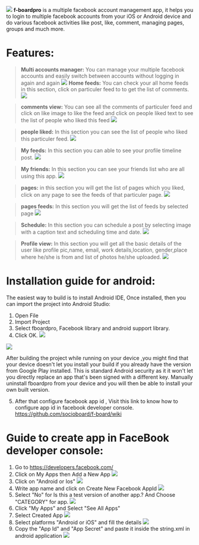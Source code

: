 ![](http://i.imgur.com/0XE6SbI.png)
**f-boardpro** is a multiple facebook account management app, it helps you to login to multiple facebook accounts from your iOS or Android device and do various facebook activities like post, like, comment, managing pages, groups and much more.

Features:
===========

> **Multi accounts manager:** You can manage your multiple facebook accounts and easily switch between accounts without logging in again and again ![](http://i.imgur.com/g33IHgB.png)
> **Home feeds:** You can check your all home feeds in this section, click on particuler feed to to get the list of comments.
 ![](http://i.imgur.com/EGNHTdi.png)

>**comments view:** You can see all the comments of particuler feed and click on like image to like the feed and click on people liked text to see the list of people who liked this feed ![](http://i.imgur.com/9cjlPE6.png)

>**people liked:** In this section you can see the list of people who liked this particuler feed. ![](http://i.imgur.com/6MVmndT.png)

>**My feeds:** In this section you can  able to see your profile timeline post. ![](http://i.imgur.com/YbXjVg6.png)

>**My friends:** In this section you can see your friends list who are all using this app. ![](http://i.imgur.com/DwBDh07.png)

>**pages:** in this section you will get the list of pages which you liked, click on any page to see the feeds of that particuler page. ![](http://i.imgur.com/PWVnrIq.png)

>**pages feeds:** In this section you will get the list of feeds by selected page ![](http://i.imgur.com/WRRRUuN.png)

>**Schedule:** In this section you can schedule a post by selecting image with a caption text and scheduling time and date.
![](http://i.imgur.com/2hlfjso.png)

>**Profile view:** In this section you will get all the basic details of the user like profile pic,name, email, work details,location, gender,place where he/she is from and list of photos he/she uploaded.
![](http://i.imgur.com/Ae5fJbl.png)



Installation guide for android:
============================

The easiest way to build is to install Android IDE, Once installed, then you can import the project into Android Studio:
1.	Open File
2.	Import Project
3.	Select fboardpro, Facebook library and android support library.
4.	Click OK.
 ![](http://i.imgur.com/mJCRabE.png)

 ![](http://i.imgur.com/RSqSYvq.png)
 
 After building the project while running on your device ,you might find that your device doesn't let you install your build if you already have the version from Google Play installed. This is standard Android security as it it won't let you directly replace an app that's been signed with a different key. Manually uninstall fboardpro from your device and you will then be able to install your own built version.
 
 
 5. After that configure facebook app id , Visit this link to know how to configure app id in facebook developer console.
              https://github.com/socioboard/f-board/wiki

Guide to create app in FaceBook developer console:
==================================================
1. Go to https://developers.facebook.com/
2. Click on My Apps then Add a New App  ![](http://i.imgur.com/5k0kxXl.png)
3. Click on "Android or Ios" ![]((http://i.imgur.com/RXQm4eF.png))
4. Write app name and click on Create New Facebook AppId ![](http://i.imgur.com/zmQboXB.png)
5. Select "No" for Is this a test version of another app.? And Choose "CATEGORY" for app. ![](http://i.imgur.com/yJ7m6ql.png)
6. Click "My Apps"  and Select "See All Apps"
7. Select Created App ![](http://i.imgur.com/CrAjc3w.png)
8. Select platforms "Android or iOS" and fill the details ![](http://i.imgur.com/ZruuKTm.png)
9. Copy the "App Id" and "App Secret" and paste it inside the string.xml in android application
   ![](http://i.imgur.com/YFhwJeu.png)
   
